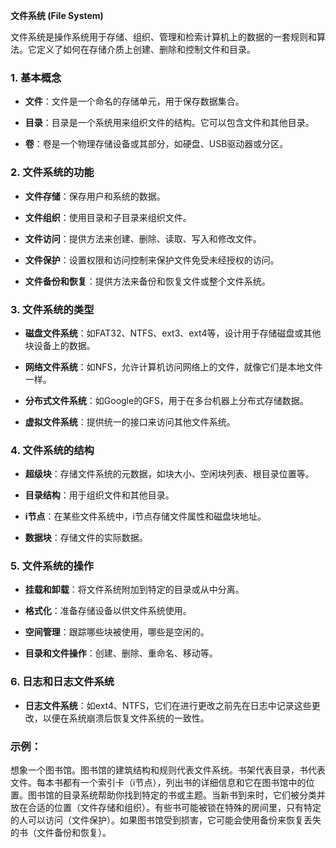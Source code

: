 **文件系统 (File System)**

文件系统是操作系统用于存储、组织、管理和检索计算机上的数据的一套规则和算法。它定义了如何在存储介质上创建、删除和控制文件和目录。

### 1. **基本概念**

- **文件**：文件是一个命名的存储单元，用于保存数据集合。
  
- **目录**：目录是一个系统用来组织文件的结构。它可以包含文件和其他目录。

- **卷**：卷是一个物理存储设备或其部分，如硬盘、USB驱动器或分区。

### 2. **文件系统的功能**

- **文件存储**：保存用户和系统的数据。

- **文件组织**：使用目录和子目录来组织文件。

- **文件访问**：提供方法来创建、删除、读取、写入和修改文件。

- **文件保护**：设置权限和访问控制来保护文件免受未经授权的访问。

- **文件备份和恢复**：提供方法来备份和恢复文件或整个文件系统。

### 3. **文件系统的类型**

- **磁盘文件系统**：如FAT32、NTFS、ext3、ext4等，设计用于存储磁盘或其他块设备上的数据。

- **网络文件系统**：如NFS，允许计算机访问网络上的文件，就像它们是本地文件一样。

- **分布式文件系统**：如Google的GFS，用于在多台机器上分布式存储数据。

- **虚拟文件系统**：提供统一的接口来访问其他文件系统。

### 4. **文件系统的结构**

- **超级块**：存储文件系统的元数据，如块大小、空闲块列表、根目录位置等。

- **目录结构**：用于组织文件和其他目录。

- **i节点**：在某些文件系统中，i节点存储文件属性和磁盘块地址。

- **数据块**：存储文件的实际数据。

### 5. **文件系统的操作**

- **挂载和卸载**：将文件系统附加到特定的目录或从中分离。

- **格式化**：准备存储设备以供文件系统使用。

- **空间管理**：跟踪哪些块被使用，哪些是空闲的。

- **目录和文件操作**：创建、删除、重命名、移动等。

### 6. **日志和日志文件系统**

- **日志文件系统**：如ext4、NTFS，它们在进行更改之前先在日志中记录这些更改，以便在系统崩溃后恢复文件系统的一致性。

### 示例：

想象一个图书馆。图书馆的建筑结构和规则代表文件系统。书架代表目录，书代表文件。每本书都有一个索引卡（i节点），列出书的详细信息和它在图书馆中的位置。图书馆的目录系统帮助你找到特定的书或主题。当新书到来时，它们被分类并放在合适的位置（文件存储和组织）。有些书可能被锁在特殊的房间里，只有特定的人可以访问（文件保护）。如果图书馆受到损害，它可能会使用备份来恢复丢失的书（文件备份和恢复）。